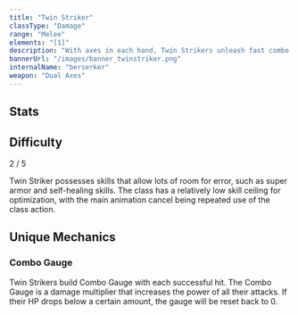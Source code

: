 ```yaml
---
title: "Twin Striker"
classType: "Damage"
range: "Melee"
elements: "[1]"
description: "With axes in each hand, Twin Strikers unleash fast combo attacks to continuously deal damage, stack buffs, and contribute many hits to the Party Chain."
bannerUrl: "/images/banner_twinstriker.png"
internalName: "berserker"
weapon: "Dual Axes"
---
```


<script>
    import Icon from "@iconify/svelte"
    import Stats from "./Stats.svelte"
</script>

## Stats
<Stats />

## Difficulty
<div class="difficulty-box flex box">
    <span>2 / 5</span>
    <Icon icon="fluent:star-28-filled" />
    <Icon icon="fluent:star-28-filled" />
</div>

Twin Striker possesses skills that allow lots of room for error, such as super armor and self-healing skills. The class has a relatively low skill ceiling for optimization, with the main animation cancel being repeated use of the class action.

## Unique Mechanics

### Combo Gauge
Twin Strikers build Combo Gauge with each successful hit. The Combo Gauge is a damage multiplier that increases the power of all their attacks. If their HP drops below a certain amount, the gauge will be reset back to 0. 